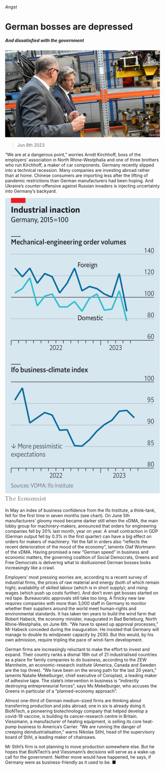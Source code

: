 ###### Angst

# German bosses are depressed 

##### And dissatisfied with the government 

![image](images/20230610_WBP507.jpg) 

> Jun 8th 2023 

“We are at a dangerous point,” worries Arndt Kirchhoff, boss of the employers’ association in North Rhine-Westphalia and one of three brothers who run Kirchhoff, a maker of car components. Germany recently slipped into a technical recession. Many companies are investing abroad rather than at home. Chinese consumers are importing less after the lifting of pandemic restrictions than German manufacturers had been hoping. And Ukraine’s counter-offensive against Russian invaders is injecting uncertainty into Germany’s backyard. 

![image](images/20230610_WBC467.png) 


In May an index of business confidence from the Ifo Institute, a think-tank, fell for the first time in seven months (see chart). On June 5th manufacturers’ gloomy mood became darker still when the vDMA, the main lobby group for machinery-makers, announced that orders for engineering companies fell by 20% last month, year on year. A small contraction in GDP (German output fell by 0.3% in the first quarter) can have a big effect on orders for makers of machinery. Yet the fall in orders also “reflects the recent deterioration of the mood of the economy”, laments Olaf Wortmann of the vDMA. Having promised a new “German speed” in business and economic matters, the governing coalition of Social Democrats, Greens and Free Democrats is delivering what to disillusioned German bosses looks increasingly like a crawl. 

Employers’ most pressing worries are, according to a recent survey of industrial firms, the prices of raw material and energy (both of which remain high); availability of skilled labour (which is in short supply); and rising wages (which push up costs further). And don’t even get bosses started on red tape. Bureaucratic approvals still take too long. A finicky new law requires companies with more than 3,000 staff in Germany to monitor whether their suppliers around the world meet human-rights and environmental standards. It has taken ten years to build the wind farm that Robert Habeck, the economy minister, inaugurated in Bad Berleburg, North Rhine-Westphalia, on June 6th. “We have to speed up approval processes,” Mr Habeck conceded during the inauguration. He insisted that Germany will manage to double its windpower capacity by 2030. But this would, by his own admission, require tripling the pace of wind-farm development.

German firms are increasingly reluctant to make the effort to invest and expand. Their country ranks a dismal 18th out of 21 industrialised countries as a place for family companies to do business, according to the ZEW Mannheim, an economic-research institute (America, Canada and Sweden are the top three). “We have been on the wrong path for the last 20 years,” laments Natalie Mekelburger, chief executive of Coroplast, a leading maker of adhesive tape. The state’s  intervention in business is “indirectly destroying entrepreneurial forces”, says Ms Mekelburger, who accuses the Greens in particular of a “planned-economy approach”.

Almost one-third of German medium-sized  firms are thinking about transferring production and jobs abroad; one in six is already doing it. BioNTech, a pioneering biotechnology company that helped develop a covid-19 vaccine, is building its cancer-research centre in Britain. Viessmann, a manufacturer of heating equipment, is selling its core heat-pump business to America’s Carrier. “We are running the danger of creeping deindustrialisation,” warns Nikolas Stihl, head of the supervisory board of Stihl, a leading maker of chainsaws. 

Mr Stihl’s firm is not planning to move production somewhere else. But he hopes that BioNTech’s and Viessmann’s decisions will serve as a wake-up call for the government. Neither move would have happened, he says, if Germany were as business-friendly as it used to be. ■


